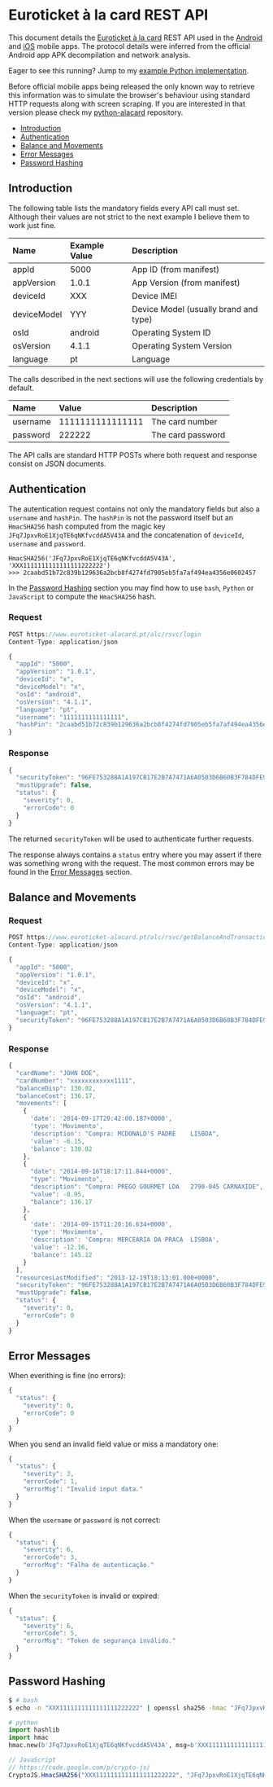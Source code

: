 # Euroticket à la card REST API

This document details the [Euroticket à la card](https://www.euroticket-alacard.pt/) REST API used in the [Android](https://play.google.com/store/apps/details?id=pt.bes.pp.edenred&hl=pt_PT) and [iOS](https://itunes.apple.com/pt/app/euroticket-a-la-card/id820890384?mt=8) mobile apps.
The protocol details were inferred from the official Android app APK decompilation and network analysis.

Eager to see this running? Jump to my [example Python implementation](alacard.py).

Before official mobile apps being released the only known way to retrieve this information was to simulate the browser's behaviour using standard HTTP requests along with screen scraping. If you are interested in that version please check my [python-alacard](https://github.com/marmelo/python-alacard) repository.

- [Introduction](#introduction)
- [Authentication](#authentication)
- [Balance and Movements](#balance-and-movements)
- [Error Messages](#error-messages)
- [Password Hashing](#password-hashing)


## Introduction

The following table lists the mandatory fields every API call must set.
Although their values are not strict to the next example I believe them to work just fine.

|Name|Example Value|Description|
|:---|:---|:---|
|appId|5000|App ID (from manifest)|
|appVersion|1.0.1|App Version (from manifest)|
|deviceId|XXX|Device IMEI|
|deviceModel|YYY|Device Model (usually brand and type)|
|osId|android|Operating System ID|
|osVersion|4.1.1|Operating System Version|
|language|pt|Language|

The calls described in the next sections will use the following credentials by default.

|Name|Value|Description|
|:---|:---|:---|
|username|1111111111111111|The card number|
|password|222222|The card password|

The API calls are standard HTTP POSTs where both request and response consist on JSON documents.


## Authentication

The autentication request contains not only the mandatory fields but also a `username` and `hashPin`. The `hashPin` is not the password itself but an `HmacSHA256` hash computed from the magic key `JFq7JpxvRoE1XjqTE6qNKfvcddA5V43A` and the concatenation of `deviceId`, `username` and `password`.

```
HmacSHA256('JFq7JpxvRoE1XjqTE6qNKfvcddA5V43A', 'XXX1111111111111111222222')
>>> 2caabd51b72c839b129636a2bcb8f4274fd7905eb5fa7af494ea4356e0602457
```

In the [Password Hashing](#password-hashing) section you may find how to use `bash`, `Python` or `JavaScript` to compute the `HmacSHA256` hash.


### Request

```JavaScript
POST https://www.euroticket-alacard.pt/alc/rsvc/login
Content-Type: application/json

{
  "appId": "5000",
  "appVersion": "1.0.1",
  "deviceId": "x",
  "deviceModel": "x",
  "osId": "android",
  "osVersion": "4.1.1",
  "language": "pt",
  "username": "1111111111111111", 
  "hashPin": "2caabd51b72c839b129636a2bcb8f4274fd7905eb5fa7af494ea4356e0602457"
}
```

### Response

```JavaScript
{
  "securityToken": "96FE753288A1A197CB17E2B7A7471A6A0503D6B60B3F784DFE9519C8540F4CE3A8FB916326168373E2C897E1371F95A5DDB69434F112D0D4EB582E3F8F2AB81B",
  "mustUpgrade": false,
  "status": {
    "severity": 0,
    "errorCode": 0
  }
}
```

The returned `securityToken` will be used to authenticate further requests.

The response always contains a `status` entry where you may assert if there was something wrong with the request. The most common errors may be found in the [Error Messages](#error-messages) section.


## Balance and Movements

### Request

```JavaScript
POST https://www.euroticket-alacard.pt/alc/rsvc/getBalanceAndTransactions
Content-Type: application/json

{
  "appId": "5000",
  "appVersion": "1.0.1",
  "deviceId": "x",
  "deviceModel": "x",
  "osId": "android",
  "osVersion": "4.1.1",
  "language": "pt",
  "securityToken": "96FE753288A1A197CB17E2B7A7471A6A0503D6B60B3F784DFE9519C8540F4CE3A8FB916326168373E2C897E1371F95A5DDB69434F112D0D4EB582E3F8F2AB81B"
}
```

### Response

```JavaScript
{
  "cardName": "JOHN DOE",
  "cardNumber": "xxxxxxxxxxxx1111",
  "balanceDisp": 130.02,
  "balanceCont": 136.17,
  "movements": [
    {
      'date': '2014-09-17T20:42:00.187+0000',
      'type': 'Movimento',
      'description': "Compra: MCDONALD'S PADRE    LISBOA",
      'value': -6.15,
      'balance': 130.02
    },
    {
      "date": "2014-09-16T18:17:11.844+0000",
      "type": "Movimento",
      "description": "Compra: PREGO GOURMET LDA   2790-045 CARNAXIDE",
      "value": -8.95,
      "balance": 136.17
    },
    {
      'date': '2014-09-15T11:20:16.634+0000',
      'type': 'Movimento',
      'description': 'Compra: MERCEARIA DA PRACA  LISBOA',
      'value': -12.16,
      'balance': 145.12
    }
  ],
  "resourcesLastModified": "2013-12-19T18:13:01.000+0000",
  "securityToken": "96FE753288A1A197CB17E2B7A7471A6A0503D6B60B3F784DFE9519C8540F4CE3A8FB916326168373E2C897E1371F95A5DDB69434F112D0D4EB582E3F8F2AB81B",
  "mustUpgrade": false,
  "status": {
    "severity": 0,
    "errorCode": 0
  }
}
```

## Error Messages

When everithing is fine (no errors):
```JavaScript
{
  "status": {
    "severity": 0,
    "errorCode": 0
  }
}
```

When you send an invalid field value or miss a mandatory one:
```JavaScript
{
  "status": {
    "severity": 3,
    "errorCode": 1,
    "errorMsg": "Invalid input data."
  }
}
```

When the `username` or `password` is not correct:
```JavaScript
{
  "status": {
    "severity": 6,
    "errorCode": 3,
    "errorMsg": "Falha de autenticação."
  }
}
```

When the `securityToken` is invalid or expired:
```JavaScript
{
  "status": {
    "severity": 6,
    "errorCode": 5,
    "errorMsg": "Token de segurança inválido."
  }
}
```


## Password Hashing

```bash
$ # bash
$ echo -n "XXX1111111111111111222222" | openssl sha256 -hmac "JFq7JpxvRoE1XjqTE6qNKfvcddA5V43A"
```

```Python
# python
import hashlib
import hmac
hmac.new(b'JFq7JpxvRoE1XjqTE6qNKfvcddA5V43A', msg=b'XXX1111111111111111222222', digestmod=hashlib.sha256).hexdigest()
```

```JavaScript
// JavaScript
// https://code.google.com/p/crypto-js/
CryptoJS.HmacSHA256("XXX1111111111111111222222", "JFq7JpxvRoE1XjqTE6qNKfvcddA5V43A").toString()
```
